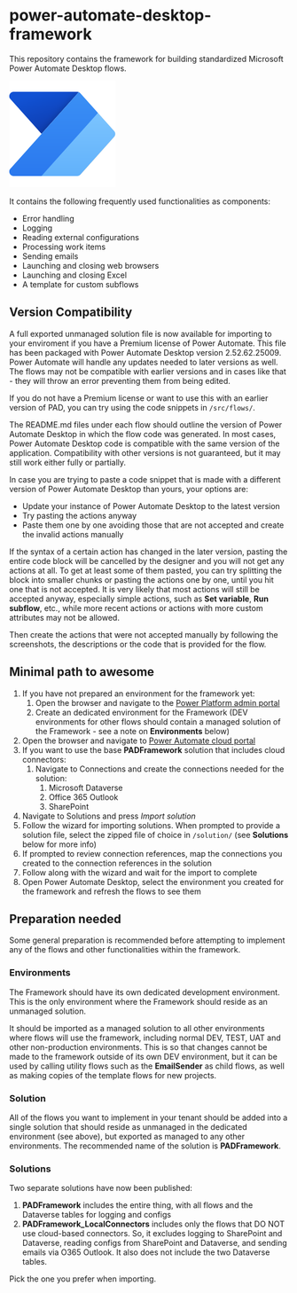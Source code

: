 # power-automate-desktop-framework
This repository contains the framework for building standardized Microsoft Power Automate Desktop flows.

![](./assets/PowerAutomate_scalable.svg) 

It contains the following frequently used functionalities as components:
* Error handling
* Logging
* Reading external configurations
* Processing work items
* Sending emails
* Launching and closing web browsers
* Launching and closing Excel
* A template for custom subflows

## Version Compatibility
A full exported unmanaged solution file is now available for importing to your enviroment if you have a Premium license of Power Automate. This file has been packaged with Power Automate Desktop version 2.52.62.25009. Power Automate will handle any updates needed to later versions as well. The flows may not be compatible with earlier versions and in cases like that - they will throw an error preventing them from being edited.

If you do not have a Premium license or want to use this with an earlier version of PAD, you can try using the code snippets in `/src/flows/`.

The README.md files under each flow should outline the version of Power Automate Desktop in which the flow code was generated. 
In most cases, Power Automate Desktop code is compatible with the same version of the application. Compatibility with other versions is not guaranteed, but it may still work either fully or partially.

In case you are trying to paste a code snippet that is made with a different version of Power Automate Desktop than yours, your options are:

* Update your instance of Power Automate Desktop to the latest version
* Try pasting the actions anyway
* Paste them one by one avoiding those that are not accepted and create the invalid actions manually

If the syntax of a certain action has changed in the later version, pasting the entire code block will be cancelled by the designer and you will not get any actions at all.
To get at least some of them pasted, you can try splitting the block into smaller chunks or pasting the actions one by one, until you hit one that is not accepted.
It is very likely that most actions will still be accepted anyway, especially simple actions, such as **Set variable**, **Run subflow**, etc., while more recent actions or actions with more custom attributes may not be allowed.

Then create the actions that were not accepted manually by following the screenshots, the descriptions or the code that is provided for the flow.

## Minimal path to awesome
1. If you have not prepared an environment for the framework yet:
    1. Open the browser and navigate to the [Power Platform admin portal](https://admin.powerplatform.microsoft.com/)
    1. Create an dedicated environment for the Framework (DEV environments for other flows should contain a managed solution of the Framework - see a note on **Environments** below)
1. Open the browser and navigate to [Power Automate cloud portal](https://make.powerautomate.com/)
1. If you want to use the base **PADFramework** solution that includes cloud connectors:
    1. Navigate to Connections and create the connections needed for the solution:
        1. Microsoft Dataverse
        1. Office 365 Outlook
        1. SharePoint
1. Navigate to Solutions and press *Import solution*
1. Follow the wizard for importing solutions. When prompted to provide a solution file, select the zipped file of choice in `/solution/` (see **Solutions** below for more info)
1. If prompted to review connection references, map the connections you created to the connection references in the solution
1. Follow along with the wizard and wait for the import to complete
1. Open Power Automate Desktop, select the environment you created for the framework and refresh the flows to see them

## Preparation needed

Some general preparation is recommended before attempting to implement any of the flows and other functionalities within the framework.

### Environments

The Framework should have its own dedicated development environment. This is the only environment where the Framework should reside as an unmanaged solution. 

It should be imported as a managed solution to all other environments where flows will use the framework, including normal DEV, TEST, UAT and other non-production environments. This is so that changes cannot be made to the framework outside of its own DEV environment, but it can be used by calling utility flows such as the **EmailSender** as child flows, as well as making copies of the template flows for new projects.

### Solution

All of the flows you want to implement in your tenant should be added into a single solution that should reside as unmanaged in the dedicated environment (see above), but exported as managed to any other environments.
The recommended name of the solution is **PADFramework**.

### Solutions

Two separate solutions have now been published:
1. **PADFramework** includes the entire thing, with all flows and the Dataverse tables for logging and configs
1. **PADFramework_LocalConnectors** includes only the flows that DO NOT use cloud-based connectors. So, it excludes logging to SharePoint and Dataverse, reading configs from SharePoint and Dataverse, and sending emails via O365 Outlook. It also does not include the two Dataverse tables.

Pick the one you prefer when importing.